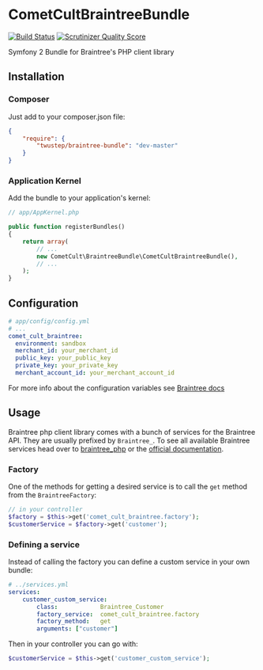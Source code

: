 CometCultBraintreeBundle
========================
[![Build Status](https://secure.travis-ci.org/cometcult/CometCultBraintreeBundle.png)](http://travis-ci.org/cometcult/CometCultBraintreeBundle)
[![Scrutinizer Quality Score](https://scrutinizer-ci.com/g/cometcult/CometCultBraintreeBundle/badges/quality-score.png?s=1972a8eb4257406f4e43a9b944dac03f17a0126d)](https://scrutinizer-ci.com/g/cometcult/CometCultBraintreeBundle/)

Symfony 2 Bundle for Braintree's PHP client library

Installation
------------

### Composer ###

Just add to your composer.json file:

```json
{
    "require": {
        "twustep/braintree-bundle": "dev-master"
    }
}
```

### Application Kernel ###

Add the bundle to your application's kernel:
```php
// app/AppKernel.php

public function registerBundles()
{
    return array(
        // ...
        new CometCult\BraintreeBundle\CometCultBraintreeBundle(),
        // ...
    );
}
```


Configuration
-------------

```yml
# app/config/config.yml
# ...
comet_cult_braintree:
  environment: sandbox
  merchant_id: your_merchant_id
  public_key: your_public_key
  private_key: your_private_key
  merchant_account_id: your_merchant_account_id
```

For more info about the configuration variables see [Braintree docs](https://www.braintreepayments.com/docs/php/guide/getting_paid#configuration)

Usage
-----

Braintree php client library comes with a bunch of services for the Braintree API. They are usually prefixed by `Braintree_`.
To see all available Braintree services head over to [braintree_php](https://github.com/braintree/braintree_php) or the [official documentation](https://www.braintreepayments.com/docs/php).


### Factory ###

One of the methods for getting a desired service is to call the `get` method from the `BraintreeFactory`:

```php
// in your controller
$factory = $this->get('comet_cult_braintree.factory');
$customerService = $factory->get('customer');
```

### Defining a service ###

Instead of calling the factory you can define a custom service in your own bundle:

```yml
# ../services.yml
services:
    customer_custom_service:
        class:            Braintree_Customer
        factory_service:  comet_cult_braintree.factory
        factory_method:   get
        arguments: ["customer"]
```

Then in your controller you can go with:

```php
$customerService = $this->get('customer_custom_service');
```
